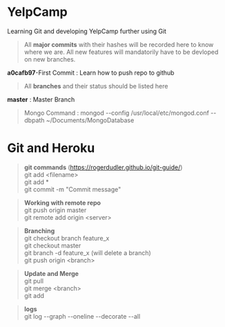 # YelpCamp
Learning Git and developing YelpCamp further using Git

>All **major commits** with their hashes will be recorded here to know where we are.
All new features will mandatorily have to be devloped on new branches.

**a0cafb97**-First Commit : Learn how to push repo to github

>All **branches** and their status should be listed here

**master** : Master Branch

>Mongo Command : mongod --config /usr/local/etc/mongod.conf --dbpath ~/Documents/MongoDatabase

# Git and Heroku  

>**git commands** (https://rogerdudler.github.io/git-guide/)  
git add \<filename\>  
git add *  
git commit -m "Commit message"  

>**Working with remote repo**  
git push origin master  
git remote add origin \<server\>  

>**Branching**  
git checkout branch feature_x  
git checkout master  
git branch -d feature_x (will delete a branch)  
git push origin \<branch\>   

>**Update and Merge**  
git pull  
git merge \<branch\>  
git add  

>**logs**  
git log --graph --oneline --decorate --all  
